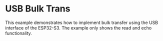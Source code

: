 # USB Bulk Trans

This example demonstrates how to implement bulk transfer using the USB interface of the ESP32-S3. The example only shows the read and echo functionality.